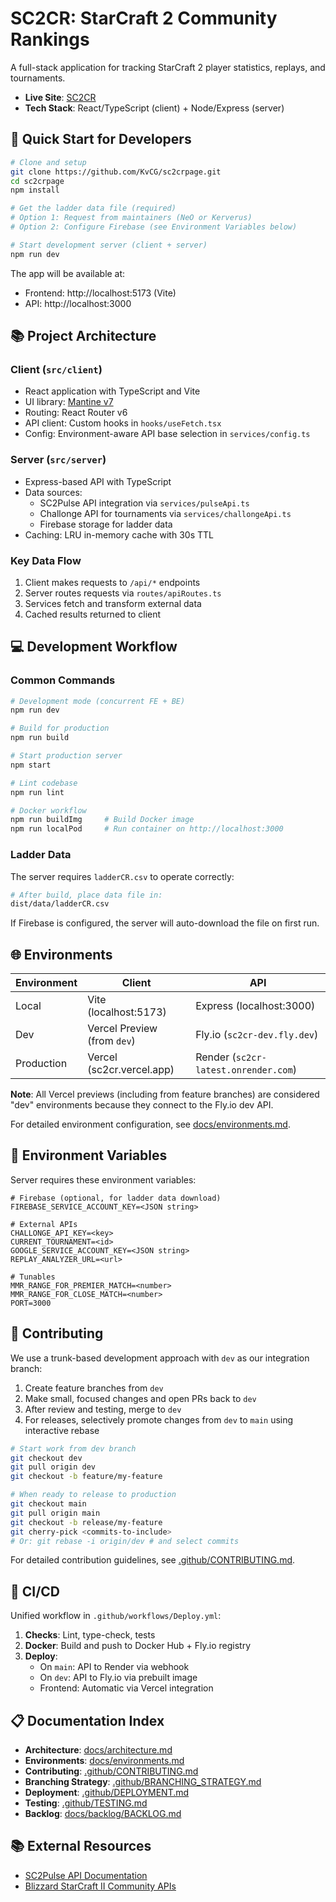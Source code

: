# SC2CR: StarCraft 2 Community Rankings

A full-stack application for tracking StarCraft 2 player statistics, replays, and tournaments.

- **Live Site**: [SC2CR](https://sc2cr.vercel.app/)
- **Tech Stack**: React/TypeScript (client) + Node/Express (server)

## 🚀 Quick Start for Developers

```bash
# Clone and setup
git clone https://github.com/KvCG/sc2crpage.git
cd sc2crpage
npm install

# Get the ladder data file (required)
# Option 1: Request from maintainers (NeO or Kerverus)
# Option 2: Configure Firebase (see Environment Variables below)

# Start development server (client + server)
npm run dev
```

The app will be available at:
- Frontend: http://localhost:5173 (Vite)
- API: http://localhost:3000

## 📚 Project Architecture

### Client (`src/client`)
- React application with TypeScript and Vite
- UI library: [Mantine v7](https://mantine.dev/)
- Routing: React Router v6
- API client: Custom hooks in `hooks/useFetch.tsx`
- Config: Environment-aware API base selection in `services/config.ts`

### Server (`src/server`)
- Express-based API with TypeScript
- Data sources:
  - SC2Pulse API integration via `services/pulseApi.ts`
  - Challonge API for tournaments via `services/challongeApi.ts`
  - Firebase storage for ladder data
- Caching: LRU in-memory cache with 30s TTL

### Key Data Flow
1. Client makes requests to `/api/*` endpoints
2. Server routes requests via `routes/apiRoutes.ts`
3. Services fetch and transform external data
4. Cached results returned to client

## 💻 Development Workflow

### Common Commands

```bash
# Development mode (concurrent FE + BE)
npm run dev

# Build for production
npm run build

# Start production server
npm start

# Lint codebase
npm run lint

# Docker workflow
npm run buildImg     # Build Docker image
npm run localPod     # Run container on http://localhost:3000
```

### Ladder Data

The server requires `ladderCR.csv` to operate correctly:

```bash
# After build, place data file in:
dist/data/ladderCR.csv
```

If Firebase is configured, the server will auto-download the file on first run.

## 🌐 Environments

| Environment | Client                           | API                                   |
|-------------|----------------------------------|---------------------------------------|
| Local       | Vite (localhost:5173)            | Express (localhost:3000)              |
| Dev         | Vercel Preview (from `dev`)      | Fly.io (`sc2cr-dev.fly.dev`)          |
| Production  | Vercel (sc2cr.vercel.app)        | Render (`sc2cr-latest.onrender.com`) |

**Note**: All Vercel previews (including from feature branches) are considered "dev" environments because they connect to the Fly.io dev API.

For detailed environment configuration, see [docs/environments.md](docs/environments.md).

## 🔧 Environment Variables

Server requires these environment variables:

```
# Firebase (optional, for ladder data download)
FIREBASE_SERVICE_ACCOUNT_KEY=<JSON string>

# External APIs
CHALLONGE_API_KEY=<key>
CURRENT_TOURNAMENT=<id>
GOOGLE_SERVICE_ACCOUNT_KEY=<JSON string>
REPLAY_ANALYZER_URL=<url>

# Tunables
MMR_RANGE_FOR_PREMIER_MATCH=<number>
MMR_RANGE_FOR_CLOSE_MATCH=<number>
PORT=3000
```

## 🤝 Contributing

We use a trunk-based development approach with `dev` as our integration branch:

1. Create feature branches from `dev`
2. Make small, focused changes and open PRs back to `dev` 
3. After review and testing, merge to `dev`
4. For releases, selectively promote changes from `dev` to `main` using interactive rebase

```bash
# Start work from dev branch
git checkout dev
git pull origin dev
git checkout -b feature/my-feature

# When ready to release to production
git checkout main
git pull origin main
git checkout -b release/my-feature
git cherry-pick <commits-to-include>
# Or: git rebase -i origin/dev # and select commits
```

For detailed contribution guidelines, see [.github/CONTRIBUTING.md](.github/CONTRIBUTING.md).

## 🔄 CI/CD

Unified workflow in `.github/workflows/Deploy.yml`:

1. **Checks**: Lint, type-check, tests
2. **Docker**: Build and push to Docker Hub + Fly.io registry
3. **Deploy**:
   - On `main`: API to Render via webhook
   - On `dev`: API to Fly.io via prebuilt image
   - Frontend: Automatic via Vercel integration

## 📋 Documentation Index

- **Architecture**: [docs/architecture.md](docs/architecture.md)
- **Environments**: [docs/environments.md](docs/environments.md)
- **Contributing**: [.github/CONTRIBUTING.md](.github/CONTRIBUTING.md)
- **Branching Strategy**: [.github/BRANCHING_STRATEGY.md](.github/BRANCHING_STRATEGY.md)
- **Deployment**: [.github/DEPLOYMENT.md](.github/DEPLOYMENT.md)
- **Testing**: [.github/TESTING.md](.github/TESTING.md)
- **Backlog**: [docs/backlog/BACKLOG.md](docs/backlog/BACKLOG.md)

## 📚 External Resources

- [SC2Pulse API Documentation](https://sc2pulse.nephest.com/sc2/doc/swagger-ui/index.html)
- [Blizzard StarCraft II Community APIs](https://develop.battle.net/documentation/starcraft-2/community-apis)